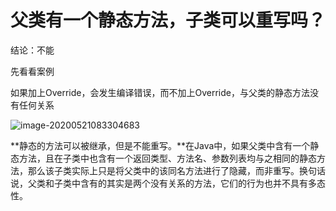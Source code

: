 # 父类有一个静态方法，子类可以重写吗？

结论：不能

先看看案例

如果加上Override，会发生编译错误，而不加上Override，与父类的静态方法没有任何关系

![image-20200521083304683](https://gitee.com/zero049/MyNoteImages/raw/master/image-20200521083304683.png)



**静态的方法可以被继承，但是不能重写。**在Java中，如果父类中含有一个静态方法，且在子类中也含有一个返回类型、方法名、参数列表均与之相同的静态方法，那么该子类实际上只是将父类中的该同名方法进行了隐藏，而非重写。换句话说，父类和子类中含有的其实是两个没有关系的方法，它们的行为也并不具有多态性。